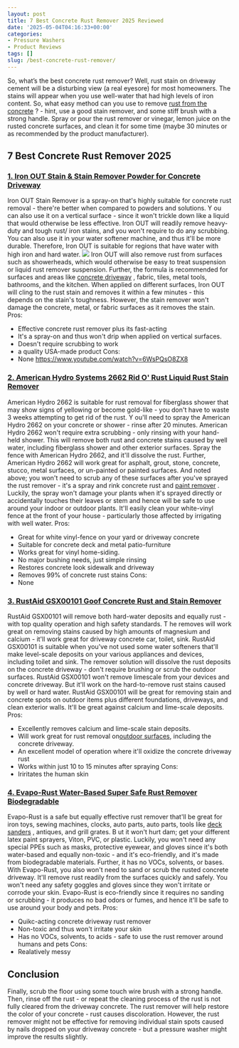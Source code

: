 ```yaml
---
layout: post
title: 7 Best Concrete Rust Remover 2025 Reviewed
date: '2025-05-04T04:16:33+00:00'
categories:
- Pressure Washers
- Product Reviews
tags: []
slug: /best-concrete-rust-remover/
---
```


So, what’s the best concrete rust remover? Well, rust stain on driveway cement will be a disturbing view (a real eyesore) for most homeowners. The stains will appear when you use well-water that had high levels of iron content.
So, what easy method can you use to remove
[rust from the concrete](http://citeseerx.ist.psu.edu/viewdoc/download?doi=10.1.1.475.5101&rep=rep1&type=pdf)
? - hint, use a good stain remover, and some stiff brush with a strong handle.
Spray or pour the rust remover or vinegar, lemon juice on the rusted concrete surfaces, and clean it for some time (maybe 30 minutes or as recommended by the product manufacturer).
## 7 Best Concrete Rust Remover 2025
### [1. Iron OUT Stain & Stain Remover Powder for Concrete Driveway](https://www.amazon.com/dp/B00103XAQC/?tag=p-policy-20)
Iron OUT Stain Remover is a spray-on that's highly suitable for concrete rust removal - there're better when compared to powders and solutions. Y
ou can also use it on a vertical surface - since it won't trickle down like a liquid that would otherwise be less effective.
Iron OUT will readily remove heavy-duty and tough rust/ iron stains, and you won't require to do any
scrubbing.
You can also use it in your water softener machine, and thus it'll be more durable. Therefore, Iron OUT is suitable for regions that have water with high iron and hard water.
![](/assets/img/03/Best-Concrete-Rust-Remover-300x200.jpg)
Iron OUT will also remove rust from surfaces such as showerheads, which would otherwise be easy to treat suspension or liquid rust remover suspension.
Further, the formula is recommended for surfaces and areas like
[concrete driveway](https://pestpolicy.com/best-paint-for-a-concrete-driveway/)
, fabric, tiles, metal tools, bathrooms, and the kitchen.
When applied on different surfaces, Iron OUT will cling to the rust stain and removes it within a few minutes - this depends on the stain's toughness.
However, the stain remover won't damage the concrete, metal, or fabric surfaces as it removes the stain.
Pros:
- Effective concrete rust remover plus its fast-acting
- It's a spray-on and thus won't drip when applied on vertical surfaces.
- Doesn't require scrubbing to work
- a quality USA-made product
Cons:
- None
https://www.youtube.com/watch?v=6WsPQsO8ZX8
### [2. American Hydro Systems 2662 Rid O' Rust Liquid Rust Stain Remover](https://www.amazon.com/dp/B008YHTXQS/?tag=p-policy-20)
American Hydro 2662 is suitable for rust removal for fiberglass shower that may show signs of yellowing or become gold-like - you don't have to waste 3 weeks attempting to get rid of the rust.
Y
ou'll need to spray the American Hydro 2662 on your concrete or shower - rinse after 20 minutes.
American Hydro 2662 won't require extra scrubbing - only rinsing with your hand-held shower.
This will remove both rust and concrete stains caused by well water, including fiberglass shower and other exterior surfaces. Spray the fence with American Hydro 2662, and it'll dissolve the rust.
Further, American Hydro 2662 will work great for asphalt, grout, stone, concrete, stucco, metal surfaces, or un-painted or painted surfaces. And noted above; you won't need to scrub any of these surfaces after you've sprayed the rust remover - it's a spray and rink concrete rust and
[paint remover](https://pestpolicy.com/does-vinegar-remove-paint/)
.
Luckily, the spray won't damage your plants when it's sprayed directly or accidentally touches their leaves or stem and hence will be safe to use around your indoor or outdoor plants.
It'll easily clean your white-vinyl fence at the front of your house - particularly those affected by irrigating with well water.
Pros:
- Great for white vinyl-fence on your yard or driveway concrete
- Suitable for concrete deck and metal patio-furniture
- Works great for vinyl home-siding.
- No major bushing needs, just simple rinsing
- Restores concrete look sidewalk and driveway
- Removes 99% of concrete rust stains
Cons:
- None
### [3. RustAid GSX00101 Goof Concrete Rust and Stain Remover](https://www.amazon.com/dp/B00LMIZ91Y/?tag=p-policy-20)
RustAid GSX00101 will remove both hard-water deposits and equally rust - with top quality operation and high safety standards.
T
he removes will work great on removing stains caused by high amounts of magnesium and calcium - it'll work great for driveway concrete car, toilet, sink.
RustAid GSX00101 is suitable when you've not used some water softeners that'll make level-scale deposits on your various appliances and devices, including toilet and sink.
The remover solution will dissolve the rust deposits on the concrete driveway - don't require brushing or scrub the outdoor surfaces.
RustAid GSX00101 won't remove limescale from your devices and concrete driveway. But it'll work on the hard-to-remove rust stains caused by well or hard water.
RustAid GSX00101 will be great for removing stain and concrete spots on outdoor items plus different foundations, driveways, and clean exterior walls. It'll be great against calcium and lime-scale deposits.
Pros:
- Excellently removes calcium and lime-scale stain deposits.
- Will work great for rust removal on[outdoor surfaces](https://pestpolicy.com/best-pressure-washer-for-paint-removal/), including the concrete driveway.
- An excellent model of operation where it'll oxidize the concrete driveway rust
- Works within just 10 to 15 minutes after spraying
Cons:
- Iriritates the human skin
### [4. Evapo-Rust Water-Based Super Safe Rust Remover Biodegradable](https://www.amazon.com/dp/B00M0TLQ66/?tag=p-policy-20)
Evapo-Rust is a safe but equally effective rust remover that'll be great for iron
toys, sewing machines, clocks, auto parts, auto parts, tools like
[deck sanders](https://pestpolicy.com/best-belt-sander-for-deck/)
, antiques, and grill grates.
B
ut it won't hurt dam; get your different latex paint sprayers, Viton, PVC, or plastic.
Luckily, you won't need any special PPEs such as
masks, protective eyewear, and gloves since it's both water-based and equally non-toxic - and it's eco-friendly, and it's made from biodegradable materials. Further, it has no VOCs, solvents, or bases.
With Evapo-Rust, you also won't need to sand or scrub the rusted concrete driveway. It'll remove rust readily from the surfaces quickly and safely.
You won't need any safety goggles and gloves since they won't irritate or corrode your skin.
Evapo-Rust is eco-friendly since it requires no sanding or
scrubbing - it produces no bad odors or fumes, and hence it'll be safe to use around your body and pets.
Pros:
- Quikc-acting concrete driveway rust remover
- Non-toxic and thus won't irritate your skin
- Has no VOCs, solvents, to acids - safe to use the rust remover around humans and pets
Cons:
- Realatively messy
## Conclusion
Finally, scrub the floor using some touch wire brush with a strong handle. Then, rinse off the rust - or repeat the cleaning process of the rust is not fully cleared from the driveway concrete.
The rust remover will help restore the color of your concrete - rust causes discoloration.
However, the rust remover might not be effective for removing individual stain spots caused by nails dropped on your driveway concrete - but a pressure washer might improve the results slightly.
